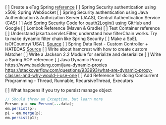 [ ] Create a eTag Spring [reference](https://www.baeldung.com/etags-for-rest-with-spring)
[ ] Spring Security authentication using x509, Spring WebSocket
[ ] Spring Security authentication using Java Authentication & Authrization Server (JAAS), Central Authentication Service (CAS)
[ ] Add Spring Security Code for oauth2Login() using GitHub and Google
[ ] Lombok Reference (Maven & Gradle)
[ ] Test Container reference
[ ] Understand jakarta.servlet.Filter, understand how filterChain works. Try to make dynamic filter chain like Spring Security
[ ] Make a SpEL isOfCountry('USA'). [Source](https://stackoverflow.com/questions/52358839)
[ ] Spring Data Rest - Custom Controller + HATEOAS [Source](https://stackoverflow.com/questions/52883417)
[ ] Write about hamcrest with how to create custom Matcher
[ ] Write a Jackson 2.2 Module for serialize and deserialize
[ ] Write a Spring AOP reference
[ ] Java Dynamic Proxy https://www.baeldung.com/java-dynamic-proxies https://stackoverflow.com/questions/933993/what-are-dynamic-proxy-classes-and-why-would-i-use-one
[ ] Add Reference for doing Concurrent Programming - Thread, Runnable, RecursiveThread, Executors


[ ] What happens if you try to persist manage object
```java
// Should throw an Exception, but learn more
Person p = new Person(...data);
em.persist(p);
p1 = em.merge(p);
em.persist(p1);
```
